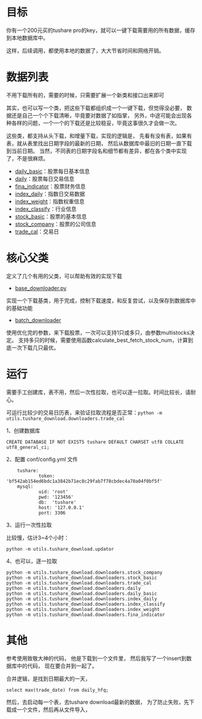 # 目标

你有一个200元买的tushare pro的key，就可以一键下载需要用的所有数据，缓存到本地数据库中。

这样，后续调用，都使用本地的数据了，大大节省时间和网络开销。

# 数据列表

不用下载所有的，需要的时候，只需要扩展一个新类和接口出来即可

其实，也可以写一个类，把这些下载都组织成一个一键下载，但觉得没必要，
数据还是自己一个个下载清晰，毕竟要对数据了如指掌，
另外，中途可能会出现各种各样的问题，一个一个的下载还是比较稳妥，毕竟这事很久才会做一次。

这些类，都支持从头下载，和增量下载，实现的逻辑是，
先看有没有表，如果有表，就从表里找出日期字段的最新的日期，
然后从数据库中最旧的日期一直下载到当前日期。
当然，不同表的日期字段名和细节都有差异，都在各个类中实现了，不是很麻烦。

- [daily_basic](downloaders/daily_basic.py)：股票每日基本信息
- [daily](downloaders/daily.py)：股票每日交易信息
- [fina_indicator](downloaders/fina_indicator.py)：股票财务信息
- [index_daily](downloaders/index_daily.py)：指数日交易数据
- [index_weight](downloaders/index_weight.py)：指数权重信息
- [index_classify](downloaders/index_classify.py)：行业信息
- [stock_basic](downloaders/stock_basic.py)：股票的基本信息
- [stock_company](downloaders/stock_company.py)：股票的公司信息
- [trade_cal](downloaders/trade_cal.py)：交易日

# 核心父类

定义了几个有用的父类，可以帮助有效的实现下载

- [base_downloader.py](downloaders/base/base_downloader.py)

实现一个下载基类，用于完成，控制下载速度，和反复尝试，以及保存到数据库中的基础功能

- [batch_downloader](downloaders/base/batch_downloader.py)

使用优化完的参数，来下载股票，一次可以支持1只或多只，由参数multistocks决定。
支持多只的时候，需要使用函数calculate_best_fetch_stock_num，计算到底一次下载几只最优。

# 运行

需要手工创建库，表不用，然后一次性拉取，也可以逐一拉取。时间比较长，请耐心。

可运行比较少的交易日历表，来验证拉取流程是否正常：`python -m utils.tushare_download.downloaders.trade_cal`

1、创建数据库

```
CREATE DATABASE IF NOT EXISTS tushare DEFAULT CHARSET utf8 COLLATE utf8_general_ci;
```

2、配置 conf/config.yml 文件
```
    tushare:
            token: 'bf542ab154ed6bdc1a3842b71ec8c29fab7f78cbdec4a70a04f0bf5f'
    mysql:
            uid: 'root'
            pwd: '123456'
            db:  'tushare'
            host: '127.0.0.1'
            port: 3306
```

3、运行一次性拉取

比较慢，估计3~4个小时：

```
python -m utils.tushare_download.updator
```

4、也可以，逐一拉取

```
python -m utils.tushare_download.downloaders.stock_company
python -m utils.tushare_download.downloaders.stock_basic
python -m utils.tushare_download.downloaders.trade_cal
python -m utils.tushare_download.downloaders.daily
python -m utils.tushare_download.downloaders.daily_basic
python -m utils.tushare_download.downloaders.index_daily
python -m utils.tushare_download.downloaders.index_classify
python -m utils.tushare_download.downloaders.index_weight
python -m utils.tushare_download.downloaders.fina_indicator
```

# 其他

参考使用致敬大神的代码，
他是下载到一个文件里，
然后我写了一个insert到数据库中的代码，
现在要合并到一起了。

合并逻辑，是找到日期最大的一天，

`select max(trade_date) from daily_hfq;`

然后，去启动每一个表，去tushare download最新的数据，
为了防止失败，先下载成一个文件，然后再从文件导入，

